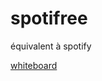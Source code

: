 # spotifree
équivalent à spotify

<a href="https://whiteboard.office.com/me/whiteboards/p/c3BvOmh0dHBzOi8vbGFib20yaWZvcm1hdGlvbi1teS5zaGFyZXBvaW50LmNvbS9wZXJzb25hbC9zaWRuZXlfc2FsZXNfbGFib20yaWZvcm1hdGlvbl9mcg%3D%3D/b!UmOdbVgs7E66p-9vWgpBmBfbhuBxV-JGoc9vj0Kp2jfj8XDvg7ZRS5ufKngpVHMl/015BLRSVBQFIEXHSRL65C2MVH2ROJP6DZC">whiteboard</a>
